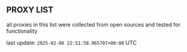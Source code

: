 ## PROXY LIST

all proxies in this list were collected from open sources and tested for functionality

last update: `2025-02-06 22:51:58.965707+00:00` UTC